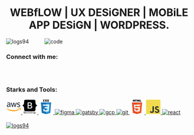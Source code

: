 
<h1 align="center">WEBfLOW | UX DESiGNER | MOBiLE APP DESiGN | WORDPRESS.</h1>
<!-- <h3 align="center">https://github.com/idowu-tobi-damilola</h3> -->
<img align="right" alt="code" width="400" src="https://i.pinimg.com/originals/28/66/72/286672f88062e0bf3edc28ec9120b25d.gif">

<!-- <p align="left"> <img src="https://komarev.com/ghpvc/?username=logs94&label=Profile%20views&color=0e75b6&style=flat" alt="logs94" /> </p> -->
<p align="left"> <img src="https://komarev.com/ghpvc/?username=logs94&label=Profile%20views&color=0e75b6&style=flat" alt="logs94" /> </p>
<h3 align="left">Connect with me:</h3>
<p align="left">
<a href="" target="blank"><img align="center" src="data:image/png;base64,iVBORw0KGgoAAAANSUhEUgAAABgAAAAYCAYAAADgdz34AAAAAXNSR0IArs4c6QAAADVJREFUSEvt0rEJAAAMAkHdf2lH+MruU0uEw+Z8Pf+PBSgskUQogAFXJBEKYMAVSYQCGLivaHrEABkDr5mAAAAAAElFTkSuQmCC" alt="Linkdin" height="30" width="40" /></a>
<a href="" target="blank"><img align="center" src="data:image/png;base64,iVBORw0KGgoAAAANSUhEUgAAABgAAAAYCAYAAADgdz34AAAAAXNSR0IArs4c6QAAADVJREFUSEvt0rEJAAAMAkHdf2lH+MruU0uEw+Z8Pf+PBSgskUQogAFXJBEKYMAVSYQCGLivaHrEABkDr5mAAAAAAElFTkSuQmCC" alt="twitter" height="30" width="40" /></a>
</p>

<h3 align="left">Starks and Tools:</h3>
<p align="left"> <a href="https://aws.amazon.com" target="_blank" rel="noreferrer"> <img src="https://raw.githubusercontent.com/devicons/devicon/master/icons/amazonwebservices/amazonwebservices-original-wordmark.svg" alt="aws" width="40" height="40"/> </a> <a href="https://getbootstrap.com" target="_blank" rel="noreferrer"> <img src="https://raw.githubusercontent.com/devicons/devicon/master/icons/bootstrap/bootstrap-plain-wordmark.svg" alt="bootstrap" width="40" height="40"/> </a> <a href="https://www.w3schools.com/css/" target="_blank" rel="noreferrer"> <img src="https://raw.githubusercontent.com/devicons/devicon/master/icons/css3/css3-original-wordmark.svg" alt="css3" width="40" height="40"/> </a> <a href="https://www.figma.com/" target="_blank" rel="noreferrer"> <img src="https://www.vectorlogo.zone/logos/figma/figma-icon.svg" alt="figma" width="40" height="40"/> </a> <a href="https://www.gatsbyjs.com/" target="_blank" rel="noreferrer"> <img src="https://www.vectorlogo.zone/logos/gatsbyjs/gatsbyjs-icon.svg" alt="gatsby" width="40" height="40"/> </a> <a href="https://cloud.google.com" target="_blank" rel="noreferrer"> <img src="https://www.vectorlogo.zone/logos/google_cloud/google_cloud-icon.svg" alt="gcp" width="40" height="40"/> </a> <a href="https://git-scm.com/" target="_blank" rel="noreferrer"> <img src="https://www.vectorlogo.zone/logos/git-scm/git-scm-icon.svg" alt="git" width="40" height="40"/> </a> <a href="https://www.w3.org/html/" target="_blank" rel="noreferrer"> <img src="https://raw.githubusercontent.com/devicons/devicon/master/icons/html5/html5-original-wordmark.svg" alt="html5" width="40" height="40"/> </a> <a href="https://developer.mozilla.org/en-US/docs/Web/JavaScript" target="_blank" rel="noreferrer"> <img src="https://raw.githubusercontent.com/devicons/devicon/master/icons/javascript/javascript-original.svg" alt="javascript" width="40" height="40"/> </a> <a href="https://gitlab.com/" target="_blank" rel="noreferrer"> <img src="https://cdn4.iconfinder.com/data/icons/logos-and-brands/512/144_Gitlab_logo_logos-512.png" alt="react" width="40" height="40"/> </a> </a> </p>

<p dir="auto"><a target="_blank" rel="noopener noreferrer nofollow" href="https://camo.githubusercontent.com/62c3a1bc0185c054fa1043c39f46d62370740e7b3f49c7f69190d9d28a2e894e/68747470733a2f2f6769746875622d726561646d652d73747265616b2d73746174732e6865726f6b756170702e636f6d2f3f757365723d6c6f6773393426"><img src="https://camo.githubusercontent.com/62c3a1bc0185c054fa1043c39f46d62370740e7b3f49c7f69190d9d28a2e894e/68747470733a2f2f6769746875622d726561646d652d73747265616b2d73746174732e6865726f6b756170702e636f6d2f3f757365723d6c6f6773393426" alt="logs94" data-canonical-src="https://github-readme-streak-stats.herokuapp.com/?user=logs94&amp;" style="max-width: 100%;" align="middle"></a></p>
</p>

<!-- <p><img align="center" src="https://github-readme-streak-stats.herokuapp.com/?user=logs94&" alt="logs94" /></p> -->

<!-- https://github.com/idowu-tobi-damilola -->
